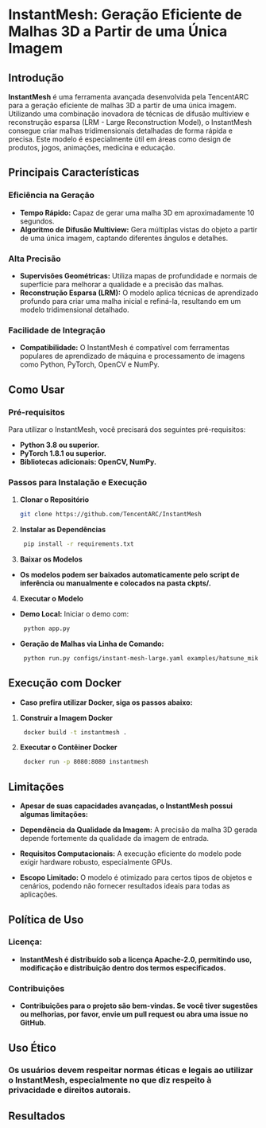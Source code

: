 # InstantMesh: Geração Eficiente de Malhas 3D a Partir de uma Única Imagem

## Introdução

**InstantMesh** é uma ferramenta avançada desenvolvida pela TencentARC para a geração eficiente de malhas 3D a partir de uma única imagem. Utilizando uma combinação inovadora de técnicas de difusão multiview e reconstrução esparsa (LRM - Large Reconstruction Model), o InstantMesh consegue criar malhas tridimensionais detalhadas de forma rápida e precisa. Este modelo é especialmente útil em áreas como design de produtos, jogos, animações, medicina e educação.

## Principais Características

### Eficiência na Geração
- **Tempo Rápido:** Capaz de gerar uma malha 3D em aproximadamente 10 segundos.
- **Algoritmo de Difusão Multiview:** Gera múltiplas vistas do objeto a partir de uma única imagem, captando diferentes ângulos e detalhes.

### Alta Precisão

- **Supervisões Geométricas:** Utiliza mapas de profundidade e normais de superfície para melhorar a qualidade e a precisão das malhas.
- **Reconstrução Esparsa (LRM):** O modelo aplica técnicas de aprendizado profundo para criar uma malha inicial e refiná-la, resultando em um modelo tridimensional detalhado.

### Facilidade de Integração

- **Compatibilidade:** O InstantMesh é compatível com ferramentas populares de aprendizado de máquina e processamento de imagens como Python, PyTorch, OpenCV e NumPy.

## Como Usar

### Pré-requisitos

Para utilizar o InstantMesh, você precisará dos seguintes pré-requisitos:
- **Python 3.8 ou superior.**
- **PyTorch 1.8.1 ou superior.**
- **Bibliotecas adicionais: OpenCV, NumPy.**

### Passos para Instalação e Execução

1. **Clonar o Repositório**
   
   ```bash
   git clone https://github.com/TencentARC/InstantMesh
   
2. **Instalar as Dependências**
   
   ```bash
    pip install -r requirements.txt
   
3. **Baixar os Modelos**

- **Os modelos podem ser baixados automaticamente pelo script de inferência ou manualmente e colocados na pasta ckpts/.**

4. **Executar o Modelo**

- **Demo Local:** Iniciar o demo com:
  
   ```bash
    python app.py
   
- **Geração de Malhas via Linha de Comando:**
  
   ```bash
    python run.py configs/instant-mesh-large.yaml examples/hatsune_miku.png --save_video

   
## Execução com Docker

- **Caso prefira utilizar Docker, siga os passos abaixo:**

1. **Construir a Imagem Docker**
   
   ```bash
    docker build -t instantmesh .

2. **Executar o Contêiner Docker**
   
   ```bash
    docker run -p 8080:8080 instantmesh
   
## Limitações

- **Apesar de suas capacidades avançadas, o InstantMesh possui algumas limitações:**

- **Dependência da Qualidade da Imagem:** A precisão da malha 3D gerada depende fortemente da qualidade da imagem de entrada.
- **Requisitos Computacionais:** A execução eficiente do modelo pode exigir hardware robusto, especialmente GPUs.
- **Escopo Limitado:** O modelo é otimizado para certos tipos de objetos e cenários, podendo não fornecer resultados ideais para todas as aplicações.

## Política de Uso

### Licença:

- **InstantMesh é distribuído sob a licença Apache-2.0, permitindo uso, modificação e distribuição dentro dos termos especificados.**

### Contribuições

- **Contribuições para o projeto são bem-vindas. Se você tiver sugestões ou melhorias, por favor, envie um pull request ou abra uma issue no GitHub.**

## Uso Ético

### Os usuários devem respeitar normas éticas e legais ao utilizar o InstantMesh, especialmente no que diz respeito à privacidade e direitos autorais.

## Resultados

